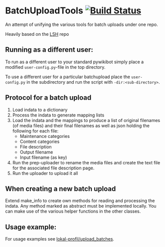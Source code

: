 BatchUploadTools [![Build Status](https://travis-ci.org/lokal-profil/BatchUploadTools.svg?branch=master)](https://travis-ci.org/lokal-profil/BatchUploadTools)
=======

An attempt of unifying the various tools for batch uploads under one repo.

Heavily based on the [LSH](https://github.com/lokal-profil/LSH) repo


## Running as a different user:

To run as a different user to your standard pywikibot simply place a
modified `user-config.py`-file in the top directory.

To use a different user for a particular batchupload place the `user-config.py`
in the subdirectory and run the script with `-dir:<sub-directory>`.

## Protocol for a batch upload

1. Load indata to a dictionary
2. Process the indata to generate mapping lists
3. Load the indata and the mappings to produce a list of original filenames
   (of media files) and their final filenames as well as json holding the
   following for each file:
    - Maintenance categories
    - Content categories
    - File description
    - Output filename
    - Input filename (as key)
4. Run the prep-uploader to rename the media files and create the text file
   for the associated file description page.
5. Run the uploader to upload it all

## When creating a new batch upload

Extend make_info to create own methods for reading and processing the indata.
Any method marked as abstract must be implemented locally. You can make use
of the various helper functions in the other classes.

## Usage example:

For usage examples see [lokal-profil/upload_batches](https://github.com/lokal-profil/upload_batches).
